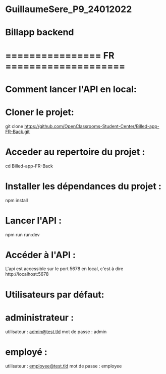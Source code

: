 # GuillaumeSere_P9_24012022

# Billapp backend
 # ================ FR ====================

 # Comment lancer l'API en local:
 # Cloner le projet:
git clone https://github.com/OpenClassrooms-Student-Center/Billed-app-FR-Back.git
 # Acceder au repertoire du projet :
cd Billed-app-FR-Back
 # Installer les dépendances du projet :
npm install
 # Lancer l'API :
npm run run:dev
 # Accéder à l'API :
L'api est accessible sur le port 5678 en local, c'est à dire http://localhost:5678

 # Utilisateurs par défaut:
 # administrateur :
utilisateur : admin@test.tld 
mot de passe : admin
 # employé :
utilisateur : employee@test.tld
mot de passe : employee
